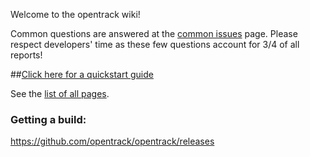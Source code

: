 Welcome to the opentrack wiki!

Common questions are answered at the [common
issues](https://github.com/opentrack/opentrack/wiki/common-issues) page.
Please respect developers' time as these few questions account for 3/4
of all reports!

##[Click here for a quickstart guide](https://github.com/opentrack/opentrack/wiki/Quick-Start-Guide-(WIP))

See the [list of all pages](https://github.com/opentrack/opentrack/wiki/_pages).


### **Getting a build:**

https://github.com/opentrack/opentrack/releases